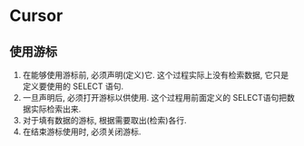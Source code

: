 # Cursor

## 使用游标

1. 在能够使用游标前, 必须声明(定义)它. 这个过程实际上没有检索数据, 它只是定义要使用的 SELECT 语句.  
2. 一旦声明后, 必须打开游标以供使用. 这个过程用前面定义的 SELECT语句把数据实际检索出来.  
3. 对于填有数据的游标, 根据需要取出(检索)各行.
4. 在结束游标使用时, 必须关闭游标.  
